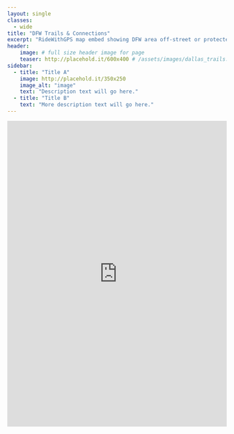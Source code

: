 ```yaml
---
layout: single
classes: 
  - wide
title: "DFW Trails & Connections"
excerpt: "RideWithGPS map embed showing DFW area off-street or protected bike paths with BikeDFW's recommended routes between them and through areas without bike infrastructure."
header:
    image: # full size header image for page
    teaser: http://placehold.it/600x400 # /assets/images/dallas_trails.PNG # thumbnail for index page
sidebar:
  - title: "Title A"
    image: http://placehold.it/350x250
    image_alt: "image"
    text: "Description text will go here."
  - title: "Title B"
    text: "More description text will go here."
---
```


<iframe src="https://ridewithgps.com/embeds?type=region&id=9712" style="width: 1px; min-width: 100%; height: 700px; border: none;" scrolling="no"></iframe>